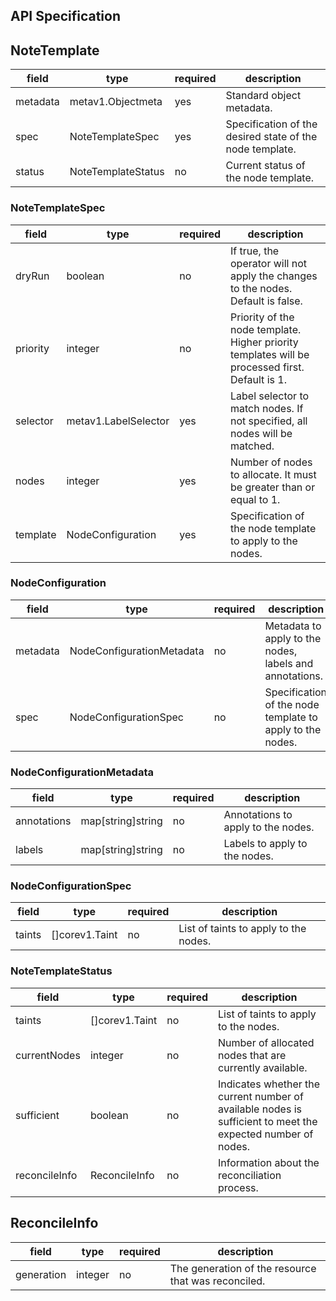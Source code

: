 ## API Specification

## NoteTemplate

 field   |        type        | required |                       description
-------- | ------------------ | -------- | --------------------------------------------------------
metadata | metav1.Objectmeta  | yes      | Standard object metadata.
spec     | NoteTemplateSpec   | yes      | Specification of the desired state of the node template.
status   | NoteTemplateStatus | no       | Current status of the node template.

### NoteTemplateSpec

 field   |         type         | required |                                           description
-------- | -------------------- | -------- | -----------------------------------------------------------------------------------------------
dryRun   | boolean              | no       | If true, the operator will not apply the changes to the nodes. Default is false.
priority | integer              | no       | Priority of the node template. Higher priority templates will be processed first. Default is 1.
selector | metav1.LabelSelector | yes      | Label selector to match nodes. If not specified, all nodes will be matched.
nodes    | integer              | yes      | Number of nodes to allocate. It must be greater than or equal to 1.
template | NodeConfiguration    | yes      | Specification of the node template to apply to the nodes.

### NodeConfiguration

 field   |           type            | required |                        description
-------- | ------------------------- | -------- | ---------------------------------------------------------
metadata | NodeConfigurationMetadata | no       | Metadata to apply to the nodes, labels and annotations.
spec     | NodeConfigurationSpec     | no       | Specification of the node template to apply to the nodes.

### NodeConfigurationMetadata

   field    |       type        | required |            description
----------- | ----------------- | -------- | ----------------------------------
annotations | map[string]string | no       | Annotations to apply to the nodes.
labels      | map[string]string | no       | Labels to apply to the nodes.

### NodeConfigurationSpec

field  |      type      | required |              description
------ | -------------- | -------- | -------------------------------------
taints | []corev1.Taint | no       | List of taints to apply to the nodes.

### NoteTemplateStatus

   field      |      type      | required |                                                 description
------------- | -------------- | -------- | -----------------------------------------------------------------------------------------------------------
taints        | []corev1.Taint | no       | List of taints to apply to the nodes.
currentNodes  | integer        | no       | Number of allocated nodes that are currently available.
sufficient    | boolean        | no       | Indicates whether the current number of available nodes is sufficient to meet the expected number of nodes.
reconcileInfo | ReconcileInfo  | no       | Information about the reconciliation process.

## ReconcileInfo

  field    |  type   | required |                     description
---------- | ------- | -------- | ---------------------------------------------------
generation | integer | no       | The generation of the resource that was reconciled.
